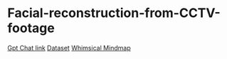 # Facial-reconstruction-from-CCTV-footage

[Gpt Chat link](https://chatgpt.com/c/66eeaa71-58b0-8010-87bb-8816b1afb335)
[Dataset](https://www.kaggle.com/datasets/selfishgene/youtube-faces-with-facial-keypoints)
[Whimsical Mindmap](https://whimsical.com/ethos-24-iit-guwahati-4EKrywTGGDVYnw8zFqMWsW)